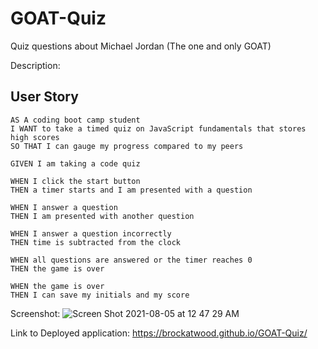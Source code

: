 # GOAT-Quiz

Quiz questions about Michael Jordan (The one and only GOAT)

Description:

## User Story

```
AS A coding boot camp student
I WANT to take a timed quiz on JavaScript fundamentals that stores high scores
SO THAT I can gauge my progress compared to my peers
```

```
GIVEN I am taking a code quiz

WHEN I click the start button
THEN a timer starts and I am presented with a question

WHEN I answer a question
THEN I am presented with another question

WHEN I answer a question incorrectly
THEN time is subtracted from the clock

WHEN all questions are answered or the timer reaches 0
THEN the game is over

WHEN the game is over
THEN I can save my initials and my score
```

Screenshot:
![Screen Shot 2021-08-05 at 12 47 29 AM](https://user-images.githubusercontent.com/87385012/128306356-a3b4cbf7-a9bc-403a-9858-a5ba148ff009.png)


Link to Deployed application:
https://brockatwood.github.io/GOAT-Quiz/
